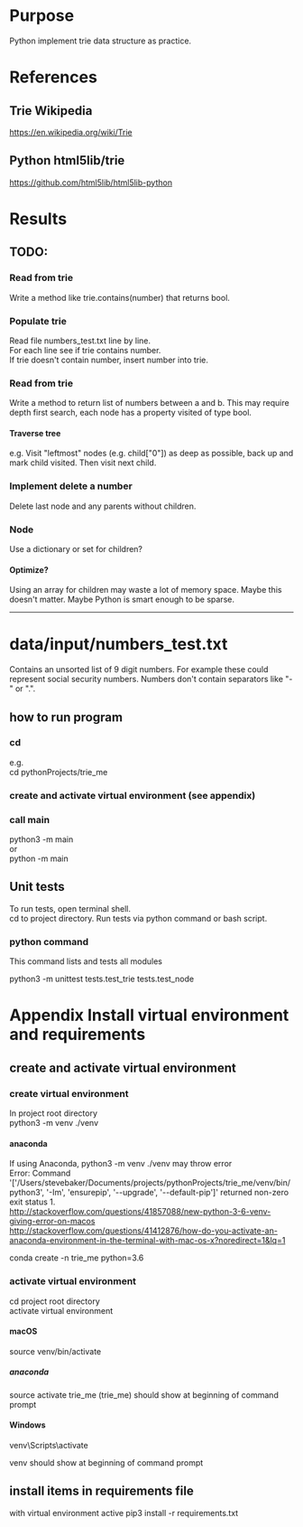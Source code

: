 # Purpose
Python implement trie data structure as practice.  

# References
## Trie Wikipedia
https://en.wikipedia.org/wiki/Trie

## Python html5lib/trie
https://github.com/html5lib/html5lib-python

# Results

## TODO:

### Read from trie
Write a method like trie.contains(number) that returns bool.  

### Populate trie
Read file numbers_test.txt line by line.  
For each line see if trie contains number.  
If trie doesn't contain number, insert number into trie.  

### Read from trie
Write a method to return list of numbers between a and b.
This may require depth first search, each node has a property visited of type bool.

#### Traverse tree
e.g. Visit "leftmost" nodes (e.g. child["0"]) as deep as possible, back up and mark child visited.
Then visit next child.

### Implement delete a number
Delete last node and any parents without children.

### Node
Use a dictionary or set for children?
#### Optimize?
Using an array for children may waste a lot of memory space.
Maybe this doesn't matter. Maybe Python is smart enough to be sparse.

---

# data/input/numbers_test.txt
Contains an unsorted list of 9 digit numbers.
For example these could represent social security numbers.
Numbers don't contain separators like "-" or ".".

## how to run program
### cd <project root directory>  
e.g.  
cd pythonProjects/trie_me

### create and activate virtual environment (see appendix)

### call main
python3 -m main  
or  
python -m main


## Unit tests
To run tests, open terminal shell.  
cd to project directory. Run tests via python command or bash script.

### python command
This command lists and tests all modules

python3 -m unittest tests.test_trie tests.test_node


# Appendix Install virtual environment and requirements

## create and activate virtual environment
### create virtual environment
In project root directory  
python3 -m venv ./venv

#### anaconda
If using Anaconda, python3 -m venv ./venv may throw error  
Error: Command '['/Users/stevebaker/Documents/projects/pythonProjects/trie_me/venv/bin/python3', '-Im', 'ensurepip', '--upgrade', '--default-pip']' returned non-zero exit status 1.  
http://stackoverflow.com/questions/41857088/new-python-3-6-venv-giving-error-on-macos  
http://stackoverflow.com/questions/41412876/how-do-you-activate-an-anaconda-environment-in-the-terminal-with-mac-os-x?noredirect=1&lq=1  

conda create -n trie_me python=3.6

### activate virtual environment
cd project root directory  
activate virtual environment
#### macOS
source venv/bin/activate
##### anaconda
source activate trie_me
(trie_me) should show at beginning of command prompt  

#### Windows
venv\Scripts\activate

venv should show at beginning of command prompt  

## install items in requirements file
with virtual environment active
pip3 install -r requirements.txt
